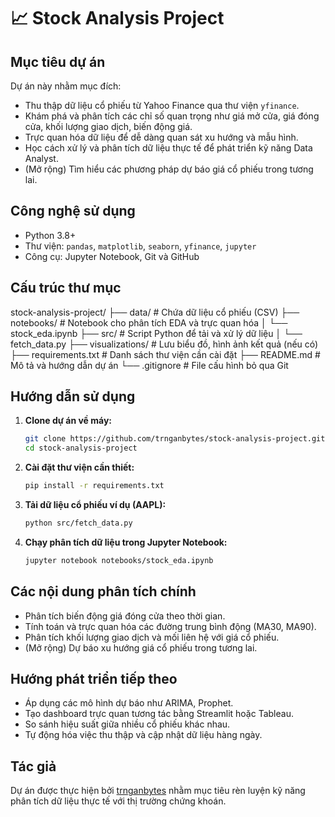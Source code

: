 # 📈 Stock Analysis Project

## Mục tiêu dự án

Dự án này nhằm mục đích:

- Thu thập dữ liệu cổ phiếu từ Yahoo Finance qua thư viện `yfinance`.
- Khám phá và phân tích các chỉ số quan trọng như giá mở cửa, giá đóng cửa, khối lượng giao dịch, biến động giá.
- Trực quan hóa dữ liệu để dễ dàng quan sát xu hướng và mẫu hình.
- Học cách xử lý và phân tích dữ liệu thực tế để phát triển kỹ năng Data Analyst.
- (Mở rộng) Tìm hiểu các phương pháp dự báo giá cổ phiếu trong tương lai.

## Công nghệ sử dụng

- Python 3.8+
- Thư viện: `pandas`, `matplotlib`, `seaborn`, `yfinance`, `jupyter`
- Công cụ: Jupyter Notebook, Git và GitHub

## Cấu trúc thư mục

stock-analysis-project/
├── data/ # Chứa dữ liệu cổ phiếu (CSV)
├── notebooks/ # Notebook cho phân tích EDA và trực quan hóa
│ └── stock_eda.ipynb
├── src/ # Script Python để tải và xử lý dữ liệu
│ └── fetch_data.py
├── visualizations/ # Lưu biểu đồ, hình ảnh kết quả (nếu có)
├── requirements.txt # Danh sách thư viện cần cài đặt
├── README.md # Mô tả và hướng dẫn dự án
└── .gitignore # File cấu hình bỏ qua Git

## Hướng dẫn sử dụng

1. **Clone dự án về máy:**
    ```bash
    git clone https://github.com/trnganbytes/stock-analysis-project.git
    cd stock-analysis-project
    ```

2. **Cài đặt thư viện cần thiết:**
    ```bash
    pip install -r requirements.txt
    ```

3. **Tải dữ liệu cổ phiếu ví dụ (AAPL):**
    ```bash
    python src/fetch_data.py
    ```

4. **Chạy phân tích dữ liệu trong Jupyter Notebook:**
    ```bash
    jupyter notebook notebooks/stock_eda.ipynb
    ```

## Các nội dung phân tích chính

- Phân tích biến động giá đóng cửa theo thời gian.
- Tính toán và trực quan hóa các đường trung bình động (MA30, MA90).
- Phân tích khối lượng giao dịch và mối liên hệ với giá cổ phiếu.
- (Mở rộng) Dự báo xu hướng giá cổ phiếu trong tương lai.

## Hướng phát triển tiếp theo

- Áp dụng các mô hình dự báo như ARIMA, Prophet.
- Tạo dashboard trực quan tương tác bằng Streamlit hoặc Tableau.
- So sánh hiệu suất giữa nhiều cổ phiếu khác nhau.
- Tự động hóa việc thu thập và cập nhật dữ liệu hàng ngày.

## Tác giả

Dự án được thực hiện bởi [trnganbytes](https://github.com/trnganbytes) nhằm mục tiêu rèn luyện kỹ năng phân tích dữ liệu thực tế với thị trường chứng khoán.

